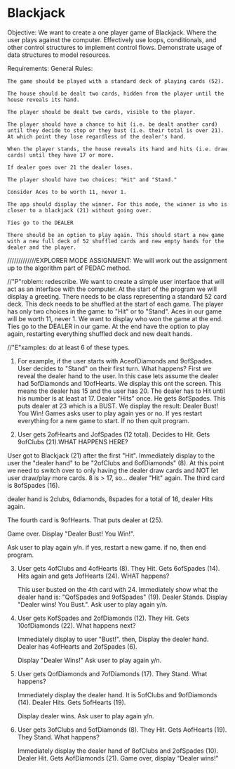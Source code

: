 # Blackjack

Objective:
We want to create a one player game of Blackjack. Where the user plays against the computer. Effectively use loops, conditionals, and other control structures to implement control flows. Demonstrate usage of data structures to model resources.

Requirements:
General Rules:

    The game should be played with a standard deck of playing cards (52).

    The house should be dealt two cards, hidden from the player until the house reveals its hand.

    The player should be dealt two cards, visible to the player.

    The player should have a chance to hit (i.e. be dealt another card) until they decide to stop or they bust (i.e. their total is over 21). At which point they lose regardless of the dealer's hand.

    When the player stands, the house reveals its hand and hits (i.e. draw cards) until they have 17 or more.

    If dealer goes over 21 the dealer loses.

    The player should have two choices: "Hit" and "Stand."

    Consider Aces to be worth 11, never 1.

    The app should display the winner. For this mode, the winner is who is closer to a blackjack (21) without going over.

    Ties go to the DEALER

    There should be an option to play again. This should start a new game with a new full deck of 52 shuffled cards and new empty hands for the dealer and the player.

/////////////EXPLORER MODE ASSIGNMENT:
We will work out the assignment up to the algorithm part of PEDAC method.

//"P"roblem: redescribe.
We want to create a simple user interface that will act as an interface with the computer. At the start of the program we will display a greeting.
There needs to be class representing a standard 52 card deck. This deck needs to be shuffled at the start of each game.
The player has only two choices in the game: to "Hit" or to "Stand".
Aces in our game will be worth 11, never 1.
We want to display who won the game at the end.
Ties go to the DEALER in our game.
At the end have the option to play again, restarting everything shuffled deck and new dealt hands.

//"E"xamples: do at least 6 of these types.

1. For example, if the user starts with AceofDiamonds and 9ofSpades. User decides to "Stand" on their first turn. What happens?
   First we reveal the dealer hand to the user. In this case lets assume the dealer had 5ofDiamonds and 10ofHearts. We display this ont the screen.
   This means the dealer has 15 and the user has 20. The dealer has to Hit until his number is at least at 17.
   Dealer "Hits" once. He gets 8ofSpades. This puts dealer at 23 which is a BUST.
   We display the result: Dealer Bust! You Win!
   Games asks user to play again yes or no. If yes restart everything for a new game to start. If no then quit program.

2. User gets 2ofHearts and JofSpades (12 total). Decides to Hit. Gets 9ofClubs (21).WHAT HAPPENS HERE?

User got to Blackjack (21) after the first "Hit". Immediately display to the user the "dealer hand" to be "2ofClubs and 6ofDiamonds" (8).
At this point we need to switch over to only having the dealer draw cards and NOT let user draw/play more cards.
8 is > 17, so...
dealer "Hit" again. The third card is 8ofSpades (16).

dealer hand is 2clubs, 6diamonds, 8spades for a total of 16, dealer Hits again.

The fourth card is 9ofHearts. That puts dealer at (25).

Game over. Display "Dealer Bust! You Win!".

Ask user to play again y/n.
if yes, restart a new game.
if no, then end program.

3.  User gets 4ofClubs and 4ofHearts (8). They Hit. Gets 6ofSpades (14). Hits again and gets JofHearts (24). WHAT happens?

    This user busted on the 4th card with 24.
    Immediately show what the dealer hand is: "QofSpades and 9ofSpades" (19).
    Dealer Stands.
    Display "Dealer wins! You Bust.".
    Ask user to play again y/n.

4.  User gets KofSpades and 2ofDiamonds (12). They Hit. Gets 10ofDiamonds (22). What happens next?

    Immediately display to user "Bust!".
    then,
    Display the dealer hand.
    Dealer has 4ofHearts and 2ofSpades (6).

    Display "Dealer Wins!"
    Ask user to play again y/n.

5.  User gets QofDiamonds and 7ofDiamonds (17). They Stand. What happens?

    Immediately display the dealer hand. It is 5ofClubs and 9ofDiamonds (14).
    Dealer Hits. Gets 5ofHearts (19).

    Display dealer wins.
    Ask user to play again y/n.

6.  User gets 3ofClubs and 5ofDiamonds (8). They Hit. Gets AofHearts (19). They Stand. What happens?

    Immediately display the dealer hand of 8ofClubs and 2ofSpades (10).
    Dealer Hit. Gets AofDiamonds (21).
    Game over, display "Dealer wins!"
